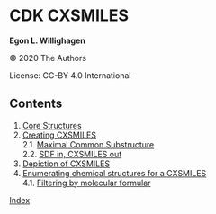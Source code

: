 # CDK CXSMILES

**Egon L. Willighagen**

© 2020 The Authors

License: CC-BY 4.0 International

## Contents

1. [Core Structures](intro.md) <br />
2. [Creating CXSMILES](chapter2.md) <br />
2.1. [Maximal Common Substructure](chapter2.md#maximal-common-substructure) <br />
2.2. [SDF in, CXSMILES out](chapter2.md#sdf-in,-cxsmiles-out) <br />
3. [Depiction of CXSMILES](depict.md) <br />
4. [Enumerating chemical structures for a CXSMILES](enumeration.md) <br />
4.1. [Filtering by molecular formular](enumeration.md#filtering-by-molecular-formular) <br />

[Index](indexList.md) <br />
